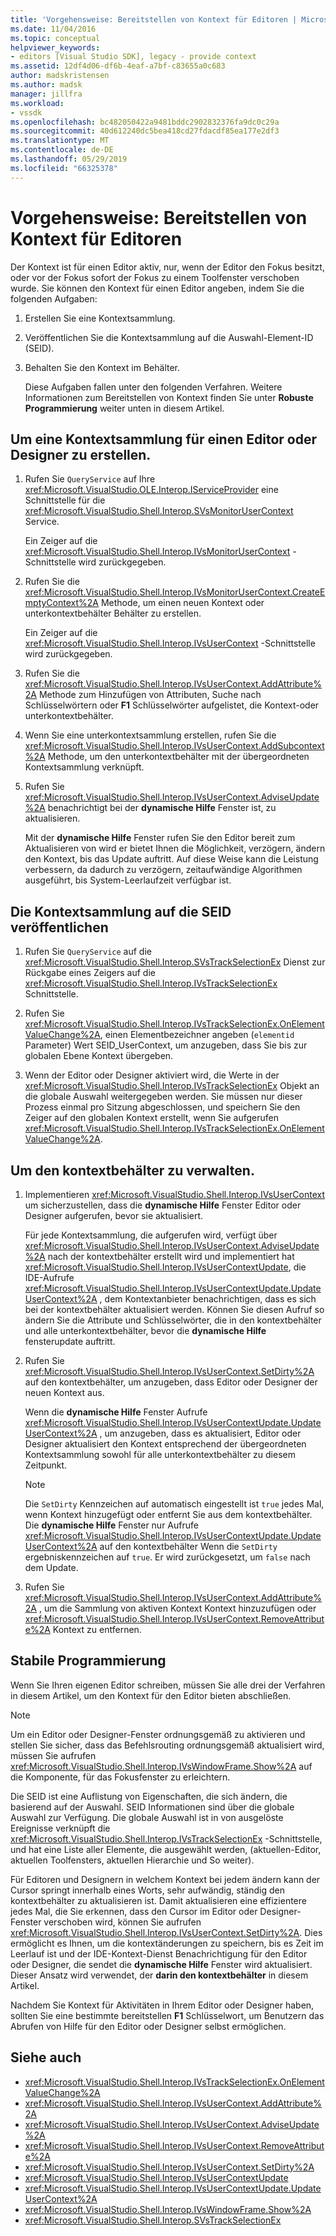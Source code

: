 ```yaml
---
title: 'Vorgehensweise: Bereitstellen von Kontext für Editoren | Microsoft-Dokumentation'
ms.date: 11/04/2016
ms.topic: conceptual
helpviewer_keywords:
- editors [Visual Studio SDK], legacy - provide context
ms.assetid: 12df4d06-df6b-4eaf-a7bf-c83655a0c683
author: madskristensen
ms.author: madsk
manager: jillfra
ms.workload:
- vssdk
ms.openlocfilehash: bc482050422a9481bddc2902832376fa9dc0c29a
ms.sourcegitcommit: 40d612240dc5bea418cd27fdacdf85ea177e2df3
ms.translationtype: MT
ms.contentlocale: de-DE
ms.lasthandoff: 05/29/2019
ms.locfileid: "66325378"
---
```

# <a name="how-to-provide-context-for-editors"></a>Vorgehensweise: Bereitstellen von Kontext für Editoren
Der Kontext ist für einen Editor aktiv, nur, wenn der Editor den Fokus besitzt, oder vor der Fokus sofort der Fokus zu einem Toolfenster verschoben wurde. Sie können den Kontext für einen Editor angeben, indem Sie die folgenden Aufgaben:

1. Erstellen Sie eine Kontextsammlung.

2. Veröffentlichen Sie die Kontextsammlung auf die Auswahl-Element-ID (SEID).

3. Behalten Sie den Kontext im Behälter.

   Diese Aufgaben fallen unter den folgenden Verfahren. Weitere Informationen zum Bereitstellen von Kontext finden Sie unter **Robuste Programmierung** weiter unten in diesem Artikel.

## <a name="to-create-a-context-bag-for-an-editor-or-a-designer"></a>Um eine Kontextsammlung für einen Editor oder Designer zu erstellen.

1. Rufen Sie `QueryService` auf Ihre <xref:Microsoft.VisualStudio.OLE.Interop.IServiceProvider> eine Schnittstelle für die <xref:Microsoft.VisualStudio.Shell.Interop.SVsMonitorUserContext> Service.

     Ein Zeiger auf die <xref:Microsoft.VisualStudio.Shell.Interop.IVsMonitorUserContext> -Schnittstelle wird zurückgegeben.

2. Rufen Sie die <xref:Microsoft.VisualStudio.Shell.Interop.IVsMonitorUserContext.CreateEmptyContext%2A> Methode, um einen neuen Kontext oder unterkontextbehälter Behälter zu erstellen.

     Ein Zeiger auf die <xref:Microsoft.VisualStudio.Shell.Interop.IVsUserContext> -Schnittstelle wird zurückgegeben.

3. Rufen Sie die <xref:Microsoft.VisualStudio.Shell.Interop.IVsUserContext.AddAttribute%2A> Methode zum Hinzufügen von Attributen, Suche nach Schlüsselwörtern oder **F1** Schlüsselwörter aufgelistet, die Kontext-oder unterkontextbehälter.

4. Wenn Sie eine unterkontextsammlung erstellen, rufen Sie die <xref:Microsoft.VisualStudio.Shell.Interop.IVsUserContext.AddSubcontext%2A> Methode, um den unterkontextbehälter mit der übergeordneten Kontextsammlung verknüpft.

5. Rufen Sie <xref:Microsoft.VisualStudio.Shell.Interop.IVsUserContext.AdviseUpdate%2A> benachrichtigt bei der **dynamische Hilfe** Fenster ist, zu aktualisieren.

     Mit der **dynamische Hilfe** Fenster rufen Sie den Editor bereit zum Aktualisieren von wird er bietet Ihnen die Möglichkeit, verzögern, ändern den Kontext, bis das Update auftritt. Auf diese Weise kann die Leistung verbessern, da dadurch zu verzögern, zeitaufwändige Algorithmen ausgeführt, bis System-Leerlaufzeit verfügbar ist.

## <a name="to-publish-the-context-bag-to-the-seid"></a>Die Kontextsammlung auf die SEID veröffentlichen

1. Rufen Sie `QueryService` auf die <xref:Microsoft.VisualStudio.Shell.Interop.SVsTrackSelectionEx> Dienst zur Rückgabe eines Zeigers auf die <xref:Microsoft.VisualStudio.Shell.Interop.IVsTrackSelectionEx> Schnittstelle.

2. Rufen Sie <xref:Microsoft.VisualStudio.Shell.Interop.IVsTrackSelectionEx.OnElementValueChange%2A>, einen Elementbezeichner angeben (`elementid` Parameter) Wert SEID_UserContext, um anzugeben, dass Sie bis zur globalen Ebene Kontext übergeben.

3. Wenn der Editor oder Designer aktiviert wird, die Werte in der <xref:Microsoft.VisualStudio.Shell.Interop.IVsTrackSelectionEx> Objekt an die globale Auswahl weitergegeben werden. Sie müssen nur dieser Prozess einmal pro Sitzung abgeschlossen, und speichern Sie den Zeiger auf den globalen Kontext erstellt, wenn Sie aufgerufen <xref:Microsoft.VisualStudio.Shell.Interop.IVsTrackSelectionEx.OnElementValueChange%2A>.

## <a name="to-maintain-the-context-bag"></a>Um den kontextbehälter zu verwalten.

1. Implementieren <xref:Microsoft.VisualStudio.Shell.Interop.IVsUserContext> um sicherzustellen, dass die **dynamische Hilfe** Fenster Editor oder Designer aufgerufen, bevor sie aktualisiert.

     Für jede Kontextsammlung, die aufgerufen wird, verfügt über <xref:Microsoft.VisualStudio.Shell.Interop.IVsUserContext.AdviseUpdate%2A> nach der kontextbehälter erstellt wird und implementiert hat <xref:Microsoft.VisualStudio.Shell.Interop.IVsUserContextUpdate>, die IDE-Aufrufe <xref:Microsoft.VisualStudio.Shell.Interop.IVsUserContextUpdate.UpdateUserContext%2A> , dem Kontextanbieter benachrichtigen, dass es sich bei der kontextbehälter aktualisiert werden. Können Sie diesen Aufruf so ändern Sie die Attribute und Schlüsselwörter, die in den kontextbehälter und alle unterkontextbehälter, bevor die **dynamische Hilfe** fensterupdate auftritt.

2. Rufen Sie <xref:Microsoft.VisualStudio.Shell.Interop.IVsUserContext.SetDirty%2A> auf den kontextbehälter, um anzugeben, dass Editor oder Designer der neuen Kontext aus.

     Wenn die **dynamische Hilfe** Fenster Aufrufe <xref:Microsoft.VisualStudio.Shell.Interop.IVsUserContextUpdate.UpdateUserContext%2A> , um anzugeben, dass es aktualisiert, Editor oder Designer aktualisiert den Kontext entsprechend der übergeordneten Kontextsammlung sowohl für alle unterkontextbehälter zu diesem Zeitpunkt.

    > [!NOTE]
    > Die `SetDirty` Kennzeichen auf automatisch eingestellt ist `true` jedes Mal, wenn Kontext hinzugefügt oder entfernt Sie aus dem kontextbehälter. Die **dynamische Hilfe** Fenster nur Aufrufe <xref:Microsoft.VisualStudio.Shell.Interop.IVsUserContextUpdate.UpdateUserContext%2A> auf den kontextbehälter Wenn die `SetDirty` ergebniskennzeichen auf `true`. Er wird zurückgesetzt, um `false` nach dem Update.

3. Rufen Sie <xref:Microsoft.VisualStudio.Shell.Interop.IVsUserContext.AddAttribute%2A> , um die Sammlung von aktiven Kontext Kontext hinzuzufügen oder <xref:Microsoft.VisualStudio.Shell.Interop.IVsUserContext.RemoveAttribute%2A> Kontext zu entfernen.

## <a name="robust-programming"></a>Stabile Programmierung
 Wenn Sie Ihren eigenen Editor schreiben, müssen Sie alle drei der Verfahren in diesem Artikel, um den Kontext für den Editor bieten abschließen.

> [!NOTE]
> Um ein Editor oder Designer-Fenster ordnungsgemäß zu aktivieren und stellen Sie sicher, dass das Befehlsrouting ordnungsgemäß aktualisiert wird, müssen Sie aufrufen <xref:Microsoft.VisualStudio.Shell.Interop.IVsWindowFrame.Show%2A> auf die Komponente, für das Fokusfenster zu erleichtern.

 Die SEID ist eine Auflistung von Eigenschaften, die sich ändern, die basierend auf der Auswahl. SEID Informationen sind über die globale Auswahl zur Verfügung. Die globale Auswahl ist in von ausgelöste Ereignisse verknüpft die <xref:Microsoft.VisualStudio.Shell.Interop.IVsTrackSelectionEx> -Schnittstelle, und hat eine Liste aller Elemente, die ausgewählt werden, (aktuellen-Editor, aktuellen Toolfensters, aktuellen Hierarchie und So weiter).

 Für Editoren und Designern in welchem Kontext bei jedem ändern kann der Cursor springt innerhalb eines Worts, sehr aufwändig, ständig den kontextbehälter zu aktualisieren ist. Damit aktualisieren eine effizientere jedes Mal, die Sie erkennen, dass den Cursor im Editor oder Designer-Fenster verschoben wird, können Sie aufrufen <xref:Microsoft.VisualStudio.Shell.Interop.IVsUserContext.SetDirty%2A>. Dies ermöglicht es Ihnen, um die kontextänderungen zu speichern, bis es Zeit im Leerlauf ist und der IDE-Kontext-Dienst Benachrichtigung für den Editor oder Designer, die sendet die **dynamische Hilfe** Fenster wird aktualisiert. Dieser Ansatz wird verwendet, der **darin den kontextbehälter** in diesem Artikel.

 Nachdem Sie Kontext für Aktivitäten in Ihrem Editor oder Designer haben, sollten Sie eine bestimmte bereitstellen **F1** Schlüsselwort, um Benutzern das Abrufen von Hilfe für den Editor oder Designer selbst ermöglichen.

## <a name="see-also"></a>Siehe auch
- <xref:Microsoft.VisualStudio.Shell.Interop.IVsTrackSelectionEx.OnElementValueChange%2A>
- <xref:Microsoft.VisualStudio.Shell.Interop.IVsUserContext.AddAttribute%2A>
- <xref:Microsoft.VisualStudio.Shell.Interop.IVsUserContext.AdviseUpdate%2A>
- <xref:Microsoft.VisualStudio.Shell.Interop.IVsUserContext.RemoveAttribute%2A>
- <xref:Microsoft.VisualStudio.Shell.Interop.IVsUserContext.SetDirty%2A>
- <xref:Microsoft.VisualStudio.Shell.Interop.IVsUserContextUpdate>
- <xref:Microsoft.VisualStudio.Shell.Interop.IVsUserContextUpdate.UpdateUserContext%2A>
- <xref:Microsoft.VisualStudio.Shell.Interop.IVsWindowFrame.Show%2A>
- <xref:Microsoft.VisualStudio.Shell.Interop.SVsTrackSelectionEx>
